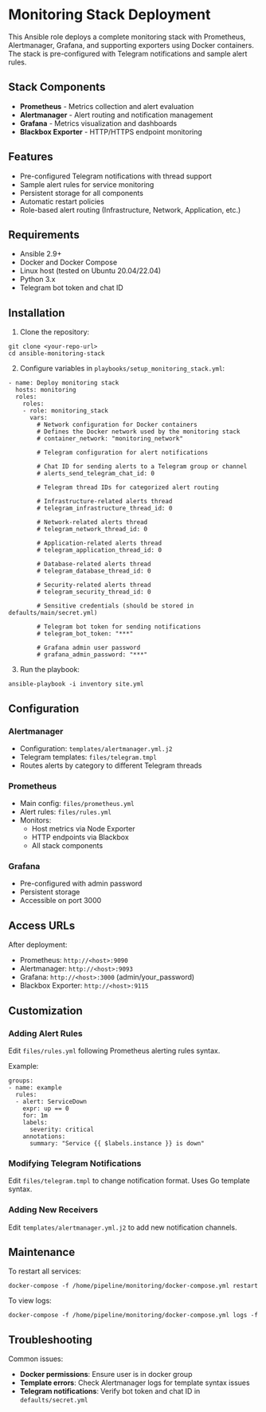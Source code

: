 # Monitoring Stack Deployment

This Ansible role deploys a complete monitoring stack with Prometheus, Alertmanager, Grafana, and supporting exporters using Docker containers. The stack is pre-configured with Telegram notifications and sample alert rules.

## Stack Components

- **Prometheus** - Metrics collection and alert evaluation
- **Alertmanager** - Alert routing and notification management
- **Grafana** - Metrics visualization and dashboards
- **Blackbox Exporter** - HTTP/HTTPS endpoint monitoring

## Features

- Pre-configured Telegram notifications with thread support
- Sample alert rules for service monitoring
- Persistent storage for all components
- Automatic restart policies
- Role-based alert routing (Infrastructure, Network, Application, etc.)

## Requirements

- Ansible 2.9+
- Docker and Docker Compose
- Linux host (tested on Ubuntu 20.04/22.04)
- Python 3.x
- Telegram bot token and chat ID

## Installation

1. Clone the repository:
```
git clone <your-repo-url>
cd ansible-monitoring-stack
```

2. Configure variables in `playbooks/setup_monitoring_stack.yml`:
```
- name: Deploy monitoring stack
  hosts: monitoring
  roles:
    roles:
    - role: monitoring_stack
      vars:
        # Network configuration for Docker containers
        # Defines the Docker network used by the monitoring stack
        # container_network: "monitoring_network"

        # Telegram configuration for alert notifications
        
        # Chat ID for sending alerts to a Telegram group or channel
        # alerts_send_telegram_chat_id: 0

        # Telegram thread IDs for categorized alert routing
        
        # Infrastructure-related alerts thread
        # telegram_infrastructure_thread_id: 0
        
        # Network-related alerts thread
        # telegram_network_thread_id: 0
        
        # Application-related alerts thread
        # telegram_application_thread_id: 0
        
        # Database-related alerts thread
        # telegram_database_thread_id: 0
        
        # Security-related alerts thread
        # telegram_security_thread_id: 0

        # Sensitive credentials (should be stored in defaults/main/secret.yml)
        
        # Telegram bot token for sending notifications
        # telegram_bot_token: "***"
        
        # Grafana admin user password
        # grafana_admin_password: "***"
```

3. Run the playbook:
```
ansible-playbook -i inventory site.yml
```

## Configuration

### Alertmanager
- Configuration: `templates/alertmanager.yml.j2`
- Telegram templates: `files/telegram.tmpl`
- Routes alerts by category to different Telegram threads

### Prometheus
- Main config: `files/prometheus.yml`
- Alert rules: `files/rules.yml`
- Monitors:
  - Host metrics via Node Exporter
  - HTTP endpoints via Blackbox
  - All stack components

### Grafana
- Pre-configured with admin password
- Persistent storage
- Accessible on port 3000

## Access URLs

After deployment:
- Prometheus: `http://<host>:9090`
- Alertmanager: `http://<host>:9093` 
- Grafana: `http://<host>:3000` (admin/your_password)
- Blackbox Exporter: `http://<host>:9115`

## Customization

### Adding Alert Rules
Edit `files/rules.yml` following Prometheus alerting rules syntax.

Example:
```
groups:
- name: example
  rules:
  - alert: ServiceDown
    expr: up == 0
    for: 1m
    labels:
      severity: critical
    annotations:
      summary: "Service {{ $labels.instance }} is down"
```

### Modifying Telegram Notifications
Edit `files/telegram.tmpl` to change notification format. Uses Go template syntax.

### Adding New Receivers
Edit `templates/alertmanager.yml.j2` to add new notification channels.

## Maintenance

To restart all services:
```
docker-compose -f /home/pipeline/monitoring/docker-compose.yml restart
```

To view logs:
```
docker-compose -f /home/pipeline/monitoring/docker-compose.yml logs -f
```

## Troubleshooting

Common issues:
- **Docker permissions**: Ensure user is in docker group
- **Template errors**: Check Alertmanager logs for template syntax issues
- **Telegram notifications**: Verify bot token and chat ID in `defaults/secret.yml`
